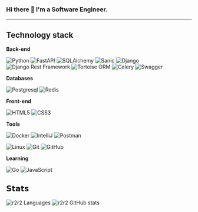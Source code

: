 ### Hi there 👋 I'm a Software Engineer.
<hr>


## Technology stack

**Back-end**

![Python](https://img.shields.io/badge/-Python-181717?style=for-the-badge&logo=Python&bg_color=00000000)
![FastAPI](https://img.shields.io/static/v1?style=for-the-badge&message=FastAPI&color=181717&logo=FastAPI&logoColor=FFFFFF&label=)
![SQLAlchemy](https://img.shields.io/badge/-SQLAlchemy-181717?style=for-the-badge&logo=SQLAlchemy)
![Sanic](https://img.shields.io/badge/Sanic-181717?style=for-the-badge&logo=Sanic)
![Django](https://img.shields.io/badge/-Django-181717?style=for-the-badge&logo=Django)
![Django Rest Framework](https://img.shields.io/badge/DRF-181717?style=for-the-badge&logo=Django)
![Tortoise ORM](https://img.shields.io/badge/-TortoiseORM-181717?style=for-the-badge&logo=Tortoise-ORM)
![Celery](https://img.shields.io/badge/-Celery-181717?style=for-the-badge&logo=Celery)
![Swagger](https://img.shields.io/static/v1?style=for-the-badge&message=Swagger&color=181717&logo=Swagger&logoColor=85EA2D&label=)


**Databases**

![Postgresql](https://img.shields.io/badge/-Postgresql-181717?style=for-the-badge&logo=Postgresql)
![Redis](https://img.shields.io/badge/-Redis-181717?style=for-the-badge&logo=Redis)

**Front-end**

![HTML5](https://img.shields.io/badge/-HTML5-181717?style=for-the-badge&logo=html5&logoColor=ffffff)
![CSS3](https://img.shields.io/badge/-CSS3-181717?style=for-the-badge&logo=css3)

**Tools**

![Docker](https://img.shields.io/badge/-Docker-181717?style=for-the-badge&logo=docker&logoColor=white)
![IntelliJ](https://img.shields.io/badge/-IntelliJ%20IDEA-181717?style=for-the-badge&logo=jetbrains)
![Postman](https://img.shields.io/badge/Postman-181717?style=for-the-badge&logo=postman)

![Linux](https://img.shields.io/badge/Linux-181717?style=for-the-badge&logo=linux)
![Git](https://img.shields.io/badge/-Git-181717?style=for-the-badge&logo=git)
![GitHub](https://img.shields.io/badge/-GitHub-181717?style=for-the-badge&logo=github)

**Learning**

![Go](https://img.shields.io/static/v1?style=for-the-badge&message=Go&color=181717&logo=Go&logoColor=FFFFFF&label=)
![JavaScript](https://img.shields.io/badge/JavaScript-000000?style=for-the-badge&logo=JavaScript)

## 𝗦𝘁𝗮𝘁𝘀

![r2r2 Languages](https://github-readme-stats.vercel.app/api/top-langs/?username=r2r2&layout=compact&count_private=true&theme=gruvbox&hide=JavaScript,HTML,CSS&bg_color=00000000)
![r2r2 GitHub stats](https://github-readme-stats.vercel.app/api?username=r2r2&show_icons=true&theme=gruvbox&include_all_commits=true&count_private=true&hide=issues,contribs&bg_color=00000000)



<!--
**r2r2/r2r2** is a ✨ _special_ ✨ repository because its `README.md` (this file) appears on your GitHub profile.

Here are some ideas to get you started:

- 🔭 I’m currently working on ...
- 🌱 I’m currently learning ...
- 👯 I’m looking to collaborate on ...
- 🤔 I’m looking for help with ...
- 💬 Ask me about ...
- 📫 How to reach me: ...
- 😄 Pronouns: ...
- ⚡ Fun fact: ...
-->
